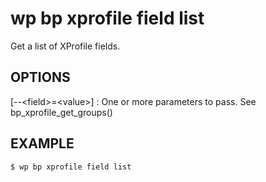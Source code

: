 #	wp bp xprofile field list

Get a list of XProfile fields.

## OPTIONS

[--&lt;field&gt;=&lt;value&gt;]
: One or more parameters to pass. See bp_xprofile_get_groups()

## EXAMPLE

    $ wp bp xprofile field list
